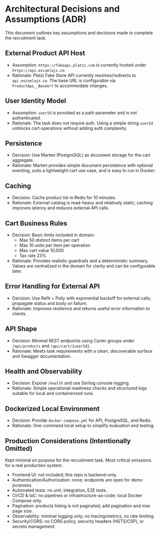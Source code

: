 # Architectural Decisions and Assumptions (ADR)

This document outlines key assumptions and decisions made to complete the recruitment task.

## External Product API Host
- Assumption: `https://fakeapi.platzi.com` is currently hosted under `https://api.escuelajs.co`.
- Rationale: Platzi Fake Store API currently resolves/redirects to `api.escuelajs.co`. The base URL is configurable via `ProductApi__BaseUrl` to accommodate changes.

## User Identity Model
- Assumption: `userId` is provided as a path parameter and is not authenticated.
- Rationale: The task does not require auth. Using a simple string `userId` unblocks cart operations without adding auth complexity.

## Persistence
- Decision: Use Marten (PostgreSQL) as document storage for the cart aggregate.
- Rationale: Marten provides simple document persistence with optional eventing, suits a lightweight cart use case, and is easy to run in Docker.

## Caching
- Decision: Cache product list in Redis for 10 minutes.
- Rationale: External catalog is read-heavy and relatively static; caching improves latency and reduces external API calls.

## Cart Business Rules
- Decision: Basic limits included in domain:
  - Max 50 distinct items per cart
  - Max 10 units per item per operation
  - Max cart value 10,000
  - Tax rate 23%
- Rationale: Provides realistic guardrails and a deterministic summary. Values are centralized in the domain for clarity and can be configurable later.

## Error Handling for External API
- Decision: Use Refit + Polly with exponential backoff for external calls; propagate status and body on failure.
- Rationale: Improves resilience and returns useful error information to clients.

## API Shape
- Decision: Minimal REST endpoints using Carter groups under `/api/products` and `/api/cart/{userId}`.
- Rationale: Meets task requirements with a clean, discoverable surface and Swagger documentation.

## Health and Observability
- Decision: Expose `/health` and use Serilog console logging.
- Rationale: Simple operational readiness checks and structured logs suitable for local and containerized runs.

## Dockerized Local Environment
- Decision: Provide `docker-compose.yml` for API, PostgreSQL, and Redis.
- Rationale: One-command local setup to simplify evaluation and testing.

## Production Considerations (Intentionally Omitted)

Kept minimal on purpose for the recruitment task. Most critical omissions for a real production system:

- Frontend UI: not included; this repo is backend-only.
- Authentication/Authorization: none; endpoints are open for demo purposes.
- Automated tests: no unit, integration, E2E tests.
- CI/CD & IaC: no pipelines or infrastructure-as-code; local Docker Compose only.
- Pagination: products listing is not paginated; add pagination and max page size.
- Observability: minimal logging only; no tracing/metrics, no rate limiting.
- Security/CORS: no CORS policy, security headers (HSTS/CSP), or secrets management.